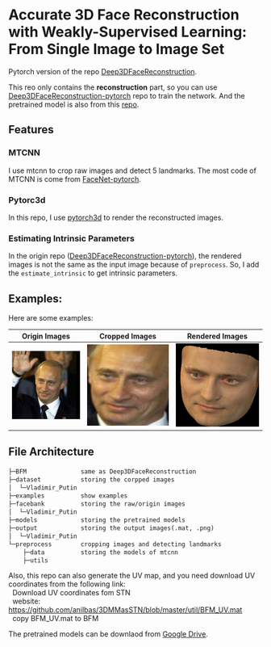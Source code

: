 # Accurate 3D Face Reconstruction with Weakly-Supervised Learning: From Single Image to Image Set

Pytorch version of the repo [Deep3DFaceReconstruction](https://github.com/microsoft/Deep3DFaceReconstruction).

This reo only contains the **reconstruction** part, so you can use [Deep3DFaceReconstruction-pytorch](https://github.com/changhongjian/Deep3DFaceReconstruction-pytorch) repo to train the network. And the pretrained model is also from this [repo](https://github.com/changhongjian/Deep3DFaceReconstruction-pytorch/tree/master/network).

## Features

### MTCNN

I use mtcnn to crop raw images and detect 5 landmarks. The most code of MTCNN is come from [FaceNet-pytorch](https://github.com/timesler/facenet-pytorch).

### Pytorc3d

In this repo, I use [pytorch3d](https://github.com/facebookresearch/pytorch3d) to render the reconstructed images.

### Estimating Intrinsic Parameters

In the origin repo ([Deep3DFaceReconstruction-pytorch](https://github.com/changhongjian/Deep3DFaceReconstruction-pytorch)), the rendered images is not the same as the input image because of `preprocess`. So, I add the `estimate_intrinsic` to get intrinsic parameters.

## Examples:

Here are some examples:

|Origin Images|Cropped Images|Rendered Images|
|-------------|---|---|
|![Putin](examples/origin.jpg)|![Putin](examples/cropped.jpg)|![putin](examples/rendered.png)|


## File Architecture

```
├─BFM               same as Deep3DFaceReconstruction
├─dataset           storing the corpped images
│  └─Vladimir_Putin
├─examples          show examples
├─facebank          storing the raw/origin images
│  └─Vladimir_Putin
├─models            storing the pretrained models
├─output            storing the output images(.mat, .png)
│  └─Vladimir_Putin
└─preprocess        cropping images and detecting landmarks
    ├─data          storing the models of mtcnn
    ├─utils
```

Also, this repo can also generate the UV map, and you need download UV coordinates from the following link:  
&nbsp;&nbsp;Download UV coordinates fom STN  
&nbsp;&nbsp;website: https://github.com/anilbas/3DMMasSTN/blob/master/util/BFM_UV.mat  
&nbsp;&nbsp;copy BFM_UV.mat to BFM

The pretrained models can be downlaod from [Google Drive](https://drive.google.com/file/d/1JjLl8-7Qurwlq5q61hSJEbCKFrhPh0t2/view?usp=sharing).

